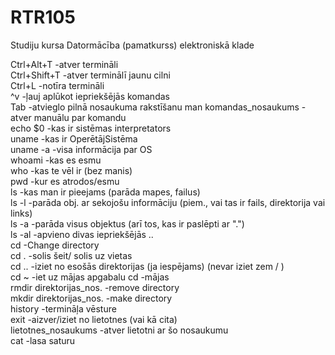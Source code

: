 # RTR105
Studiju kursa Datormācība (pamatkurss) elektroniskā klade

Ctrl+Alt+T              -atver termināli  
Ctrl+Shift+T            -atver terminālī jaunu cilni  
Ctrl+L                  -notīra termināli  
^v                      -ļauj aplūkot iepriekšējās komandas  
Tab                     -atvieglo pilnā nosaukuma rakstīšanu
man komandas_nosaukums  -atver manuālu par komandu  
echo $0                 -kas ir sistēmas interpretators  
uname                   -kas ir OperētājSistēma  
uname -a                -visa informācija par OS  
whoami                  -kas es esmu  
who                     -kas te vēl ir (bez manis)  
pwd                     -kur es atrodos/esmu  
ls                      -kas man ir pieejams (parāda mapes, failus)  
ls -l                   -parāda obj. ar sekojošu informāciju (piem., vai tas ir fails, direktorija vai links)  
ls -a                   -parāda visus objektus (arī tos, kas ir paslēpti ar ".")  
ls -al                  -apvieno divas iepriekšējās ..  
cd                      -Change directory  
cd .                    -solis šeit/ solis uz vietas  
cd ..                   -iziet no esošās direktorijas (ja iespējams) (nevar iziet zem / )  
cd ~                    -iet uz mājas apgabalu
cd                      -mājas  
rmdir direktorijas_nos. -remove directory  
mkdir direktorijas_nos. -make directory  
history                 -termināļa vēsture  
exit                    -aizver/iziet no lietotnes (vai kā cita)  
lietotnes_nosaukums     -atver lietotni ar šo nosaukumu  
cat                     -lasa saturu  

